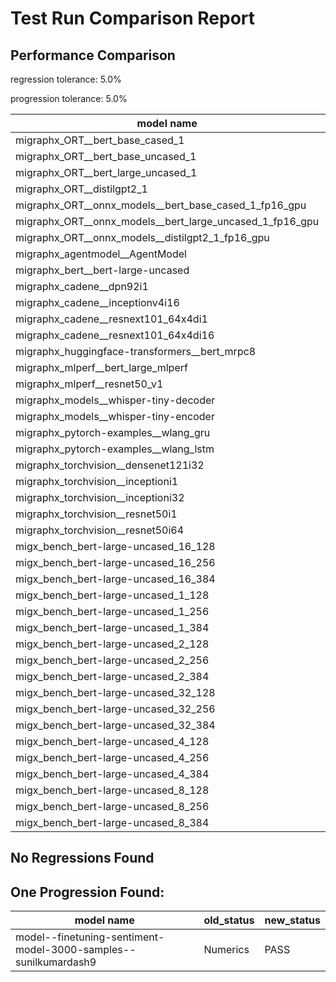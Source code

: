 # Test Run Comparison Report

## Performance Comparison

regression tolerance: 5.0%

progression tolerance: 5.0%

|model name|exit_status|analysis|old_time_ms|new_time_ms|change_ms|percent_change|
|---|---|---|---|---|---|---|
|migraphx_ORT__bert_base_cased_1|PASS|within tol|107.7231|107.9699|0.2468|0.23%|
|migraphx_ORT__bert_base_uncased_1|PASS|within tol|108.8681|107.3394|-1.5287|-1.4%|
|migraphx_ORT__bert_large_uncased_1|PASS|within tol|469.0464|455.3018|-13.7446|-2.93%|
|migraphx_ORT__distilgpt2_1|PASS|regression|59.0133|62.212|3.1987|5.42%|
|migraphx_ORT__onnx_models__bert_base_cased_1_fp16_gpu|Numerics|within tol|61.4673|62.1008|0.6335|1.03%|
|migraphx_ORT__onnx_models__bert_large_uncased_1_fp16_gpu|Numerics|within tol|248.2523|239.9682|-8.2841|-3.34%|
|migraphx_ORT__onnx_models__distilgpt2_1_fp16_gpu|Numerics|within tol|35.2932|34.1796|-1.1137|-3.16%|
|migraphx_agentmodel__AgentModel|Numerics|progression|2.1035|1.6631|-0.4404|-20.94%|
|migraphx_bert__bert-large-uncased|PASS|within tol|19.2574|19.2364|-0.021|-0.11%|
|migraphx_cadene__dpn92i1|PASS|within tol|5.0842|5.0776|-0.0066|-0.13%|
|migraphx_cadene__inceptionv4i16|PASS|within tol|29.9028|29.4051|-0.4978|-1.66%|
|migraphx_cadene__resnext101_64x4di1|PASS|within tol|6.2813|6.3108|0.0295|0.47%|
|migraphx_cadene__resnext101_64x4di16|PASS|within tol|29.8434|29.9485|0.1051|0.35%|
|migraphx_huggingface-transformers__bert_mrpc8|PASS|within tol|7.5384|7.5909|0.0525|0.7%|
|migraphx_mlperf__bert_large_mlperf|Numerics|within tol|26.5268|26.8394|0.3125|1.18%|
|migraphx_mlperf__resnet50_v1|PASS|within tol|4.7758|4.7143|-0.0614|-1.29%|
|migraphx_models__whisper-tiny-decoder|PASS|within tol|44.5041|43.6889|-0.8152|-1.83%|
|migraphx_models__whisper-tiny-encoder|Numerics|within tol|45.9413|46.0166|0.0753|0.16%|
|migraphx_pytorch-examples__wlang_gru|PASS|within tol|15.3984|15.9693|0.5709|3.71%|
|migraphx_pytorch-examples__wlang_lstm|PASS|regression|7.6296|8.893|1.2634|16.56%|
|migraphx_torchvision__densenet121i32|PASS|within tol|18.0464|18.0399|-0.0065|-0.04%|
|migraphx_torchvision__inceptioni1|PASS|within tol|4.926|5.1066|0.1806|3.67%|
|migraphx_torchvision__inceptioni32|PASS|within tol|28.3051|28.0559|-0.2492|-0.88%|
|migraphx_torchvision__resnet50i1|PASS|within tol|3.5629|3.5588|-0.0041|-0.12%|
|migraphx_torchvision__resnet50i64|PASS|within tol|20.9156|20.8092|-0.1064|-0.51%|
|migx_bench_bert-large-uncased_16_128|PASS|within tol|25.8253|25.6947|-0.1307|-0.51%|
|migx_bench_bert-large-uncased_16_256|PASS|within tol|37.8425|37.698|-0.1445|-0.38%|
|migx_bench_bert-large-uncased_16_384|PASS|within tol|58.0147|57.9195|-0.0952|-0.16%|
|migx_bench_bert-large-uncased_1_128|PASS|within tol|12.1699|12.2052|0.0353|0.29%|
|migx_bench_bert-large-uncased_1_256|PASS|within tol|12.4772|12.7544|0.2772|2.22%|
|migx_bench_bert-large-uncased_1_384|PASS|within tol|19.0533|19.1763|0.123|0.65%|
|migx_bench_bert-large-uncased_2_128|PASS|within tol|12.4595|12.431|-0.0285|-0.23%|
|migx_bench_bert-large-uncased_2_256|PASS|within tol|19.3617|19.0987|-0.2629|-1.36%|
|migx_bench_bert-large-uncased_2_384|PASS|within tol|19.4838|19.5377|0.0538|0.28%|
|migx_bench_bert-large-uncased_32_128|PASS|within tol|36.4562|36.0818|-0.3744|-1.03%|
|migx_bench_bert-large-uncased_32_256|PASS|within tol|72.0662|71.8193|-0.2469|-0.34%|
|migx_bench_bert-large-uncased_32_384|PASS|within tol|113.3693|111.7178|-1.6515|-1.46%|
|migx_bench_bert-large-uncased_4_128|PASS|within tol|19.4243|19.2323|-0.1921|-0.99%|
|migx_bench_bert-large-uncased_4_256|PASS|within tol|20.0145|20.0226|0.0081|0.04%|
|migx_bench_bert-large-uncased_4_384|PASS|within tol|23.3768|23.2994|-0.0774|-0.33%|
|migx_bench_bert-large-uncased_8_128|PASS|within tol|19.9341|20.0702|0.1362|0.68%|
|migx_bench_bert-large-uncased_8_256|PASS|within tol|26.0499|26.043|-0.0068|-0.03%|
|migx_bench_bert-large-uncased_8_384|PASS|within tol|33.408|33.04|-0.3681|-1.1%|

## No Regressions Found

## One Progression Found:

|model name|old_status|new_status|
|---|---|---|
|model--finetuning-sentiment-model-3000-samples--sunilkumardash9|Numerics|PASS|

